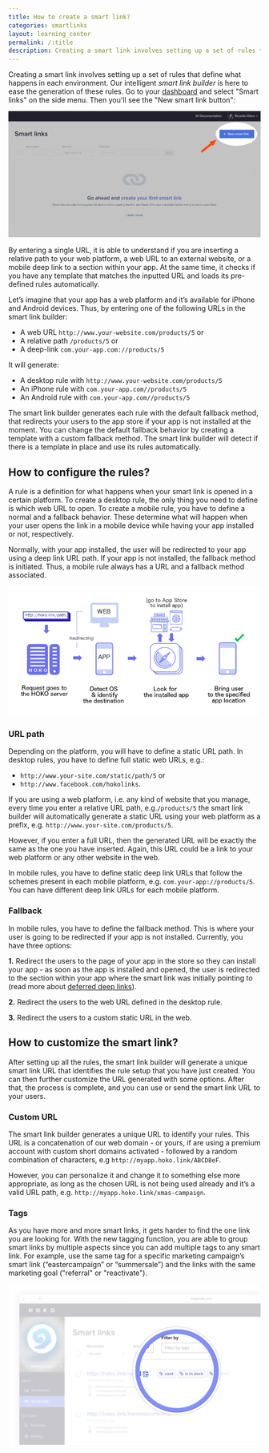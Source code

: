 ```yaml
---
title: How to create a smart link?
categories: smartlinks
layout: learning_center
permalink: /:title
description: Creating a smart link involves setting up a set of rules that define what happens in each environment.
---
```


Creating a smart link involves setting up a set of rules that define what happens in each
environment. Our intelligent *smart link builder* is here to ease the generation of these rules. Go
to your [dashboard](https://hokolinks.com/applications) and select "Smart links" on the side menu.
Then you'll see the "New smart link button":

![smartlink_button](/assets/images/new_smartlink.png)

By entering a single URL, it is able to understand if you are inserting a relative path to your web
platform, a web URL to an external website, or a mobile deep link to a section within your app. At
the same time, it checks if you have any template that matches the inputted URL and loads its
pre-defined rules automatically.

Let’s imagine that your app has a web platform and it’s available for iPhone and Android devices.
Thus, by entering one of the following URLs in the smart link builder:

* A web URL `http://www.your-website.com/products/5` or
* A relative path `/products/5` or
* A deep-link `com.your-app.com://products/5`

It will generate:

* A desktop rule with `http://www.your-website.com/products/5`
* An iPhone rule with `com.your-app.com//products/5`
* An Android rule with `com.your-app.com//products/5`

The smart link builder generates each rule with the default fallback method, that redirects your
users to the app store if your app is not installed at the moment. You can change the default
fallback behavior by creating a template with a custom fallback method. The smart link builder will
detect if there is a template in place and use its rules automatically.

## How to configure the rules?

A rule is a definition for what happens when your smart link is opened in a certain platform. To
create a desktop rule, the only thing you need to define is which web URL to open. To create a
mobile rule, you have to define a normal and a fallback behavior. These determine what will happen
when your user opens the link in a mobile device while having your app installed or not,
respectively.

Normally, with your app installed, the user will be redirected to your app using a deep link URL
path. If your app is not installed, the fallback method is initiated. Thus, a mobile rule always
has a URL and a fallback method associated.

![how_works](/assets/images/deep_linking_process.png "How smart links work.")

### URL path

Depending on the platform, you will have to define a static URL path. In desktop rules, you have to
define full static web URLs, e.g.:

* `http://www.your-site.com/static/path/5` or
* `http://www.facebook.com/hokolinks`.

If you are using a web platform, i.e. any kind of website that you manage, every time you enter a
relative URL path, e.g.`/products/5` the smart link builder will automatically generate a static
URL using your web platform as a prefix, e.g. `http://www.your-site.com/products/5`.

However, if you enter a full URL, then the generated URL will be exactly the same as the one you
have inserted. Again, this URL could be a link to your web platform or any other website in the web.

In mobile rules, you have to define static deep link URLs that follow the schemes present in each
mobile platform, e.g. `com.your-app://products/5`. You can have different deep link URLs for each
mobile platform.

### Fallback

In mobile rules, you have to define the fallback method. This is where your user is going to be
redirected if your app is not installed. Currently, you have three options:

**1.** Redirect the users to the page of your app in the store so they can install your app - as
soon as the app is installed and opened, the user is redirected to the section within your app
where the smart link was initially pointing to (read more about
[deferred deep links](/basic/what-is-a-deferred-deep-link/)).

**2.** Redirect the users to the web URL defined in the desktop rule.

**3.** Redirect the users to a custom static URL in the web.

## How to customize the smart link?

After setting up all the rules, the smart link builder will generate a unique smart link URL that
identifies the rule setup that you have just created. You can then further customize the URL
generated with some options. After that, the process is complete, and you can use or send the
smart link URL to your users.

### Custom URL

The smart link builder generates a unique URL to identify your rules. This URL is a concatenation
of our web domain - or yours, if are using a premium account with custom short domains activated -
followed by a random combination of characters, e.g `http://myapp.hoko.link/ABCD8eF`.

However, you can personalize it and change it to something else more appropriate, as long as the
chosen URL is not being used already and it’s a valid URL path,
e.g. `http://myapp.hoko.link/xmas-campaign`.

### Tags

As you have more and more smart links, it gets harder to find the one link you are looking for.
With the new tagging function, you are able to group smart links by multiple aspects since you can
add multiple tags to any smart link. For example, use the same tag for a specific marketing
campaign’s smart link (“eastercampaign” or “summersale”) and the links with the same marketing goal
("referral" or "reactivate").

![tags](/assets/images/tags.jpg "Smart links with tags.")
